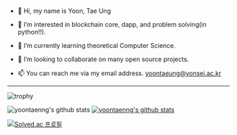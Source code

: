 - 👋 Hi, my name is Yoon, Tae Ung

- 👀 I’m interested in blockchain core, dapp, and problem solving(in python!!). 
 
- 🌱 I’m currently learning theoretical Computer Science.

- 💞️ I’m looking to collaborate on many open source projects.
 
- 📫 You can reach me via my email address. yoontaeung@yonsei.ac.kr
--------
<!---
yoontaenng/yoontaenng is a ✨ special ✨ repository because its `README.md` (this file) appears on your GitHub profile.
You can click the Preview link to take a look at your changes.
--->
![trophy](https://github-profile-trophy.vercel.app/?username=yoontaenng)

![yoontaenng's github stats](https://github-readme-stats.vercel.app/api?username=yoontaenng&show_icons=true)
[![yoontaenng's github stats](https://github-readme-stats.vercel.app/api/top-langs/?username=yoontaenng&show_icons=true&hide_border=true&title_color=004386&icon_color=004386&layout=compact)](https://github.com/yoontaenng)

[![Solved.ac 프로필](http://mazassumnida.wtf/api/v2/generate_badge?boj=taezzang0608)](https://solved.ac/taezzang0608)
